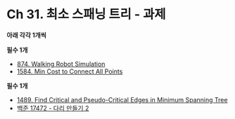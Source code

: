 # Ch 31. 최소 스패닝 트리 - 과제

**아래 각각 1개씩**

**필수 1개**

- [874. Walking Robot Simulation](https://leetcode.com/problems/walking-robot-simulation/description/)
- [1584. Min Cost to Connect All Points](https://leetcode.com/problems/min-cost-to-connect-all-points/description/)

**필수 1개**

- [1489. Find Critical and Pseudo-Critical Edges in Minimum Spanning Tree](https://leetcode.com/problems/find-critical-and-pseudo-critical-edges-in-minimum-spanning-tree/description/)
- [백준 17472 - 다리 만들기 2](https://www.acmicpc.net/problem/17472)

